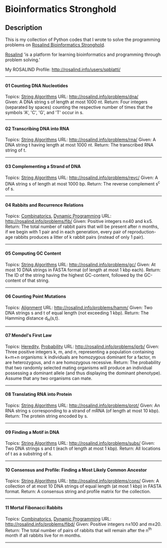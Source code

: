 # Bioinformatics Stronghold
## Description ##
This is my collection of Python codes that I wrote to solve the programming problems on [Rosalind Bioinformatics Stronghold](http://rosalind.info/problems/list-view/).

[Rosalind](http://rosalind.info/) 'is a platform for learning bioinformatics and programming through problem solving.'

My ROSALIND Profile: http://rosalind.info/users/spblatti/
___
#### 01 Counting DNA Nucleotides
Topics: [String Algorithms](http://rosalind.info/problems/topics/string-algorithms/)
URL: http://rosalind.info/problems/dna/    
Given: A DNA string s of length at most 1000 nt.
Return: Four integers (separated by spaces) counting the respective number of times that the symbols 'A', 'C', 'G', and 'T' occur in s.
___
#### 02 Transcribing DNA into RNA
Topics: [String Algorithms](http://rosalind.info/problems/topics/string-algorithms/)
URL: http://rosalind.info/problems/rna/
Given: A DNA string t having length at most 1000 nt.
Return: The transcribed RNA string of t.
___
#### 03 Complementing a Strand of DNA
Topics: [String Algorithms](http://rosalind.info/problems/topics/string-algorithms/)
URL: http://rosalind.info/problems/revc/
Given: A DNA string s of length at most 1000 bp.
Return: The reverse complement s<sup>c</sup> of s.
___
#### 04 Rabbits and Recurrence Relations
Topics: [Combinatorics](http://rosalind.info/problems/topics/combinatorics/), [Dynamic Programming](rosalind.info/problems/topics/dynamic-programming/)
URL: http://rosalind.info/problems/fib/
Given: Positive integers n≤40 and k≤5.
Return: The total number of rabbit pairs that will be present after n months, if we begin with 1 pair and in each
generation, every pair of reproduction-age rabbits produces a litter of k rabbit pairs (instead of only 1 pair).
___
#### 05 Computing GC Content
Topics: [String Algorithms](http://rosalind.info/problems/topics/string-algorithms/)
URL: http://rosalind.info/problems/gc/
Given: At most 10 DNA strings in FASTA format (of length at most 1 kbp each).
Return: The ID of the string having the highest GC-content, followed by the GC-content of that string.
___
#### 06 Counting Point Mutations
Topics: [Alignment](http://rosalind.info/problems/topics/alignment/)
URL: http://rosalind.info/problems/hamm/
Given: Two DNA strings s and t of equal length (not exceeding 1 kbp).
Return: The Hamming distance d<sub>H</sub>(s,t).
___
#### 07 Mendel's First Law
Topics: [Heredity](http://rosalind.info/problems/topics/heredity/), [Probability](http://rosalind.info/problems/topics/probability/)
URL: http://rosalind.info/problems/iprb/
Given: Three positive integers k, m, and n, representing a population containing k+m+n organisms: k individuals are homozygous dominant for a factor, m are heterozygous, and n are homozygous recessive.
Return: The probability that two randomly selected mating organisms will produce an individual possessing a dominant allele (and thus displaying the dominant phenotype). Assume that any two organisms can mate.
___
#### 08 Translating RNA into Protein
Topics: [String Algorithms](http://rosalind.info/problems/topics/string-algorithms/)
URL: http://rosalind.info/problems/prot/
Given: An RNA string s corresponding to a strand of mRNA (of length at most 10 kbp).
Return: The protein string encoded by s.
___
#### 09 Finding a Motif in DNA
Topics: [String Algorithms](http://rosalind.info/problems/topics/string-algorithms/)
URL: http://rosalind.info/problems/subs/
Given: Two DNA strings s and t (each of length at most 1 kbp).
Return: All locations of t as a substring of s.
___
#### 10 Consensus and Profile: Finding a Most Likely Common Ancestor
Topics: [String Algorithms](http://rosalind.info/problems/topics/string-algorithms/)
URL: http://rosalind.info/problems/cons/
Given: A collection of at most 10 DNA strings of equal length (at most 1 kbp) in FASTA format.
Return: A consensus string and profile matrix for the collection.
___
#### 11 Mortal Fibonacci Rabbits
Topics: [Combinatorics](http://rosalind.info/problems/topics/combinatorics/), [Dynamic Programming](rosalind.info/problems/topics/dynamic-programming/)
URL: http://rosalind.info/problems/fibd/
Given: Positive integers n≤100 and m≤20.
Return: The total number of pairs of rabbits that will remain after the n<sup>th</sup> month if all rabbits live for m months.
___